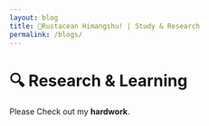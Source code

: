 ```yaml
---
layout: blog
title: 🦀Rustacean Himangshu! | Study & Research
permalink: /blogs/
---
```


# 🔍 Research & Learning

Please Check out my **hardwork**.
